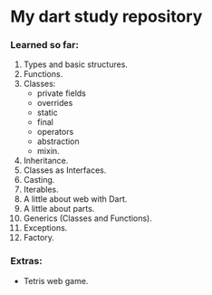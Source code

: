# My dart study repository

### Learned so far:
1. Types and basic structures.
2. Functions.
3. Classes:
    - private fields
    - overrides
    - static
    - final
    - operators
    - abstraction
    - mixin.
4. Inheritance.
5. Classes as Interfaces.
6. Casting.
7. Iterables.
8. A little about web with Dart.
9. A little about parts.
10. Generics (Classes and Functions).
11. Exceptions.
12. Factory.

### Extras:
- Tetris web game.